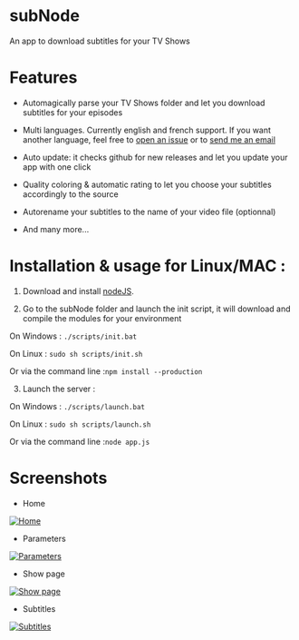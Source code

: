 subNode
=======

An app to download subtitles for your TV Shows


# Features
* Automagically parse your TV Shows folder and let you download subtitles for your episodes

* Multi languages. Currently english and french support. If you want another language, feel free to [open an issue](https://github.com/ocombe/subNode/issues) or to [send me an email](mailto:olivier.combe+githubsubnode@gmail.com?subject=subNode)

* Auto update: it checks github for new releases and let you update your app with one click

* Quality coloring & automatic rating to let you choose your subtitles accordingly to the source

* Autorename your subtitles to the name of your video file (optionnal)

* And many more...


# Installation & usage for Linux/MAC :
1. Download and install [nodeJS](http://nodejs.org/download/).


2. Go to the subNode folder and launch the init script, it will download and compile the modules for your environment

  On Windows : ```./scripts/init.bat```

  On Linux : ```sudo sh scripts/init.sh```

  Or via the command line :```npm install --production```


3. Launch the server :

  On Windows : ```./scripts/launch.bat```

  On Linux : ```sudo sh scripts/launch.sh```

  Or via the command line :```node app.js```

# Screenshots
* Home

[![Home](http://ocombe.github.io/subNode/img/home.jpg)](http://ocombe.github.io/subNode/img/home.jpg)


* Parameters

[![Parameters](http://ocombe.github.io/subNode/img/params.jpg)](http://ocombe.github.io/subNode/img/params.jpg)


* Show page

[![Show page](http://ocombe.github.io/subNode/img/shows.jpg)](http://ocombe.github.io/subNode/img/shows.jpg)


* Subtitles

[![Subtitles](http://ocombe.github.io/subNode/img/subtitles.jpg)](http://ocombe.github.io/subNode/img/subtitles.jpg)